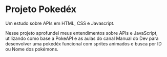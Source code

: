 <h1>Projeto Pokedéx</h1>

Um estudo sobre APIs em HTML, CSS e Javascript.

Nesse projeto aprofundei meus entendimentos sobre APIs e JavaScript, utilizando como base a PokeAPI e as aulas do canal Manual do Dev para desenvolver uma pokedéx funcional com sprites animados e busca por ID ou Nome dos pokémons.
